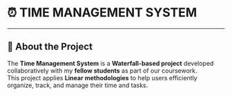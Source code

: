 # ⏰ **TIME MANAGEMENT SYSTEM**

---

## 📖 **About the Project**  
The **Time Management System** is a **Waterfall-based project** developed collaboratively with my **fellow students** as part of our coursework.  
This project applies **Linear methodologies** to help users efficiently organize, track, and manage their time and tasks.

